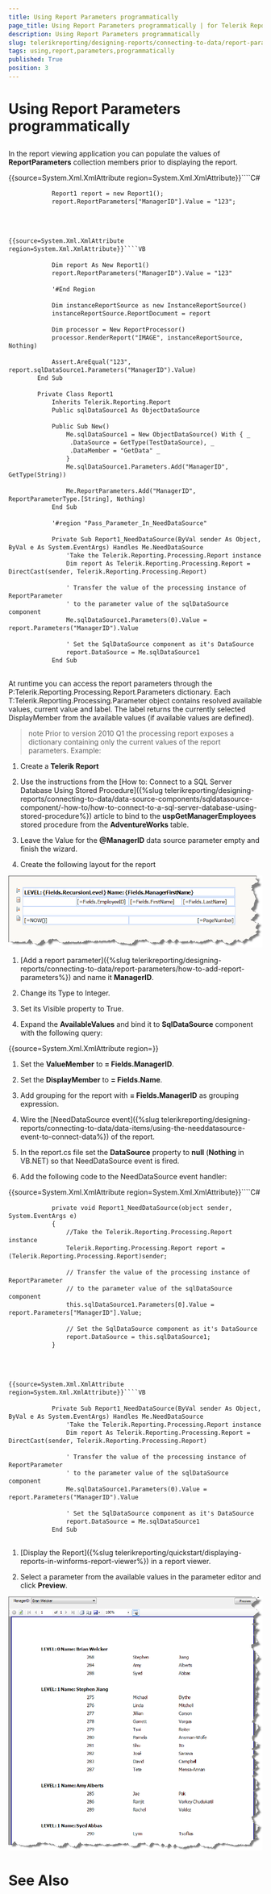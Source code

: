 ```yaml
---
title: Using Report Parameters programmatically
page_title: Using Report Parameters programmatically | for Telerik Reporting Documentation
description: Using Report Parameters programmatically
slug: telerikreporting/designing-reports/connecting-to-data/report-parameters/using-report-parameters-programmatically
tags: using,report,parameters,programmatically
published: True
position: 3
---
```


# Using Report Parameters programmatically



## 

In the report viewing application you can populate the values of 
        __ReportParameters__ collection members prior to displaying the report.

{{source=System.Xml.XmlAttribute region=System.Xml.XmlAttribute}}````C#
	
	            Report1 report = new Report1();
	            report.ReportParameters["ManagerID"].Value = "123";
	
````



{{source=System.Xml.XmlAttribute region=System.Xml.XmlAttribute}}````VB
	
	        Dim report As New Report1()
	        report.ReportParameters("ManagerID").Value = "123"
	
	        '#End Region
	
	        Dim instanceReportSource as new InstanceReportSource()
	        instanceReportSource.ReportDocument = report
	
	        Dim processor = New ReportProcessor()
	        processor.RenderReport("IMAGE", instanceReportSource, Nothing)
	
	        Assert.AreEqual("123", report.sqlDataSource1.Parameters("ManagerID").Value)
	    End Sub
	
	    Private Class Report1
	        Inherits Telerik.Reporting.Report
	        Public sqlDataSource1 As ObjectDataSource
	
	        Public Sub New()
	            Me.sqlDataSource1 = New ObjectDataSource() With { _
	             .DataSource = GetType(TestDataSource), _
	             .DataMember = "GetData" _
	            }
	            Me.sqlDataSource1.Parameters.Add("ManagerID", GetType(String))
	
	            Me.ReportParameters.Add("ManagerID", ReportParameterType.[String], Nothing)
	        End Sub
	
	        '#region "Pass_Parameter_In_NeedDataSource"
	
	        Private Sub Report1_NeedDataSource(ByVal sender As Object, ByVal e As System.EventArgs) Handles Me.NeedDataSource
	            'Take the Telerik.Reporting.Processing.Report instance
	            Dim report As Telerik.Reporting.Processing.Report = DirectCast(sender, Telerik.Reporting.Processing.Report)
	
	            ' Transfer the value of the processing instance of ReportParameter
	            ' to the parameter value of the sqlDataSource component
	            Me.sqlDataSource1.Parameters(0).Value = report.Parameters("ManagerID").Value
	
	            ' Set the SqlDataSource component as it's DataSource
	            report.DataSource = Me.sqlDataSource1
	        End Sub
	
````



At runtime you can access the report parameters through the 
        P:Telerik.Reporting.Processing.Report.Parameters
        dictionary. Each T:Telerik.Reporting.Processing.Parameter
        object contains resolved available values, current value and label. 
        The label returns the currently selected DisplayMember
        from the available values (if available values are defined).

>note Prior to version 2010 Q1 the processing report exposes a dictionary           containing only the current values of the report parameters.
Example:

1. Create a __Telerik Report__

1. Use the instructions from the [How to: Connect to a SQL Server Database Using Stored Procedure]({%slug telerikreporting/designing-reports/connecting-to-data/data-source-components/sqldatasource-component/-how-to/how-to-connect-to-a-sql-server-database-using-stored-procedure%}) 
  article to bind to the __uspGetManagerEmployees__ stored procedure from the __AdventureWorks__ table. 

1. Leave the Value for the __@ManagerID__ data source parameter empty and finish the wizard.

1. Create the following layout for the report
    
  ![](images/DesignParameters008.png)

1. [Add a report 
   parameter]({%slug telerikreporting/designing-reports/connecting-to-data/report-parameters/how-to-add-report-parameters%}) and name it __ManagerID__.

1. Change its Type to Integer.

1. Set its Visible property to True.

1. Expand the __AvailableValues__ and bind it to 
  __SqlDataSource__ component with
  the following query:
  

{{source=System.Xml.XmlAttribute region=}}



1. Set the __ValueMember__ to __= Fields.ManagerID__.

1. Set the __DisplayMember__ to __= Fields.Name__.

1. Add grouping for the report with __= Fields.ManagerID__ as grouping expression.

1. Wire the [NeedDataSource event]({%slug telerikreporting/designing-reports/connecting-to-data/data-items/using-the-needdatasource-event-to-connect-data%}) of the report.

1. In the report.cs file set the __DataSource__ property
   to __null__ (__Nothing__ in VB.NET) 
   so that NeedDataSource event is fired.

1. Add the following code to the NeedDataSource event handler:
   

{{source=System.Xml.XmlAttribute region=System.Xml.XmlAttribute}}````C#
	
	            private void Report1_NeedDataSource(object sender, System.EventArgs e)
	            {
	                //Take the Telerik.Reporting.Processing.Report instance
	                Telerik.Reporting.Processing.Report report = (Telerik.Reporting.Processing.Report)sender;
	
	                // Transfer the value of the processing instance of ReportParameter
	                // to the parameter value of the sqlDataSource component
	                this.sqlDataSource1.Parameters[0].Value = report.Parameters["ManagerID"].Value;
	
	                // Set the SqlDataSource component as it's DataSource
	                report.DataSource = this.sqlDataSource1;
	            }
	
````



{{source=System.Xml.XmlAttribute region=System.Xml.XmlAttribute}}````VB
	
	        Private Sub Report1_NeedDataSource(ByVal sender As Object, ByVal e As System.EventArgs) Handles Me.NeedDataSource
	            'Take the Telerik.Reporting.Processing.Report instance
	            Dim report As Telerik.Reporting.Processing.Report = DirectCast(sender, Telerik.Reporting.Processing.Report)
	
	            ' Transfer the value of the processing instance of ReportParameter
	            ' to the parameter value of the sqlDataSource component
	            Me.sqlDataSource1.Parameters(0).Value = report.Parameters("ManagerID").Value
	
	            ' Set the SqlDataSource component as it's DataSource
	            report.DataSource = Me.sqlDataSource1
	        End Sub
	
````



1. [Display the Report]({%slug telerikreporting/quickstart/displaying-reports-in-winforms-report-viewer%})
   in a report viewer.

1. Select a parameter from the available values in the parameter editor 
   and click __Preview__.
     
  ![](images/DesignParameters009.png)

# See Also
